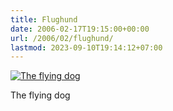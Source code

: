 ```yaml
---
title: Flughund
date: 2006-02-17T19:15:00+00:00
url: /2006/02/flughund/
lastmod: 2023-09-10T19:14:12+07:00
---
```

<div class="flickr">
  <a href="http://www.flickr.com/photos/schreibblogade/100981806/" title="The flying dog"><img src="//static.flickr.com/41/100981806_f95b950b3d.jpg" alt="The flying dog" /></a></p>

  <p>
    The flying dog
  </p>
</div>
